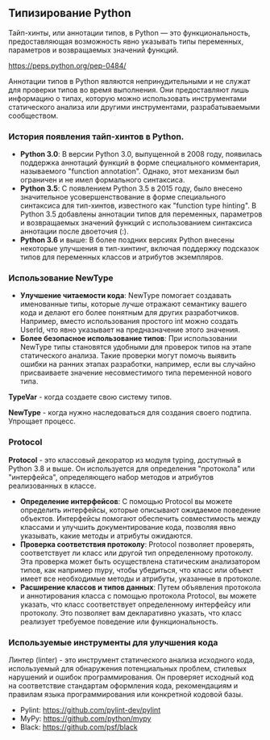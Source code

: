 ## Типизирование Python
Тайп-хинты, или аннотации типов, в Python — это функциональность, предоставляющая возможность явно указывать типы переменных, параметров и возвращаемых значений функций.

https://peps.python.org/pep-0484/

Аннотации типов в Python являются непринудительными и не служат для проверки типов во время выполнения. Они предоставляют лишь информацию о типах, которую можно использовать инструментами статического анализа или другими инструментами, разрабатываемыми сообществом.
### История появления тайп-хинтов в Python.
* **Python 3.0**: В версии Python 3.0, выпущенной в 2008 году, появилась поддержка аннотаций функций в форме специального комментария, называемого "function annotation". Однако, этот механизм был ограничен и не имел формального синтаксиса.
* **Python 3.5**: С появлением Python 3.5 в 2015 году, было внесено значительное усовершенствование в форме специального синтаксиса для тип-хинтов, известного как "function type hinting". В Python 3.5 добавлены аннотации типов для переменных, параметров и возвращаемых значений функций с использованием синтаксиса аннотации после двоеточия (:).
* **Python 3.6** и выше: В более поздних версиях Python внесены некоторые улучшения в тип-хинтинг, включая поддержку подсказок типов для переменных классов и атрибутов экземпляров.

### Использование NewType
* **Улучшение читаемости кода**: NewType помогает создавать именованные типы, которые лучше отражают семантику вашего кода и делают его более понятным для других разработчиков. Например, вместо использования простого int можно создать UserId, что явно указывает на предназначение этого значения.
* **Более безопасное использование типов**: При использовании NewType типы становятся удобными для проверок типов на этапе статического анализа. Такие проверки могут помочь выявить ошибки на ранних этапах разработки, например, если вы случайно присваиваете значение несовместимого типа переменной нового типа.

**TypeVar** - когда создаете свою систему типов. 

**NewType** - когда нужно наследоваться для создания своего подтипа. Упрощает процесс.

### Protocol
**Protocol** - это классовый декоратор из модуля typing, доступный в Python 3.8 и выше. Он используется для определения "протокола" или "интерфейса", определяющего набор методов и атрибутов реализованных в классе.

* **Определение интерфейсов**: С помощью Protocol вы можете определить интерфейсы, которые описывают ожидаемое поведение объектов. Интерфейсы помогают обеспечить совместимость между классами и улучшить документирование кода, позволяя явно указывать, какие методы и атрибуты ожидаются.
* **Проверка соответствия протоколу**: Protocol позволяет проверять, соответствует ли класс или другой тип определенному протоколу. Эта проверка может быть осуществлена статическим анализатором типов, как например mypy, чтобы убедиться, что класс или объект имеет все необходимые методы и атрибуты, указанные в протоколе.
* **Расширение классов и типов данных**: Путем объявления протокола и аннотирования класса с помощью протокола Protocol, вы можете указать, что класс соответствует определенному интерфейсу или протоколу. Это позволяет вам декларативно указать, что класс реализует требуемое поведение или функциональность.

### Используемые инструменты для улучшения кода
Линтер (linter) - это инструмент статического анализа исходного кода, используемый для обнаружения потенциальных проблем, стилевых нарушений и ошибок программирования. Он проверяет исходный код на соответствие стандартам оформления кода, рекомендациям и правилам языка программирования или конкретной кодовой базы.

* Pylint: https://github.com/pylint-dev/pylint
* MyPy: https://github.com/python/mypy
* Black: https://github.com/psf/black
